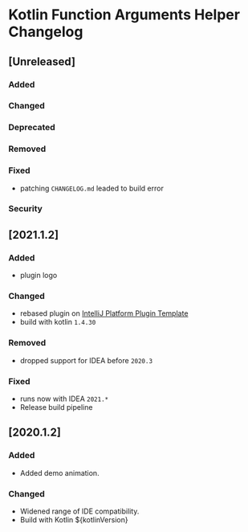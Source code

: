 <!-- Keep a Changelog guide -> https://keepachangelog.com -->

# Kotlin Function Arguments Helper Changelog

## [Unreleased]
### Added

### Changed

### Deprecated

### Removed

### Fixed
- patching `CHANGELOG.md` leaded to build error

### Security

## [2021.1.2]
### Added
- plugin logo

### Changed
- rebased plugin on [IntelliJ Platform Plugin Template](https://github.com/JetBrains/intellij-platform-plugin-template)
- build with kotlin `1.4.30`

### Removed
- dropped support for IDEA before `2020.3`

### Fixed
- runs now with IDEA `2021.*`
- Release build pipeline

## [2020.1.2]
### Added
- Added demo animation.

### Changed
- Widened range of IDE compatibility.
- Build with Kotlin ${kotlinVersion}
